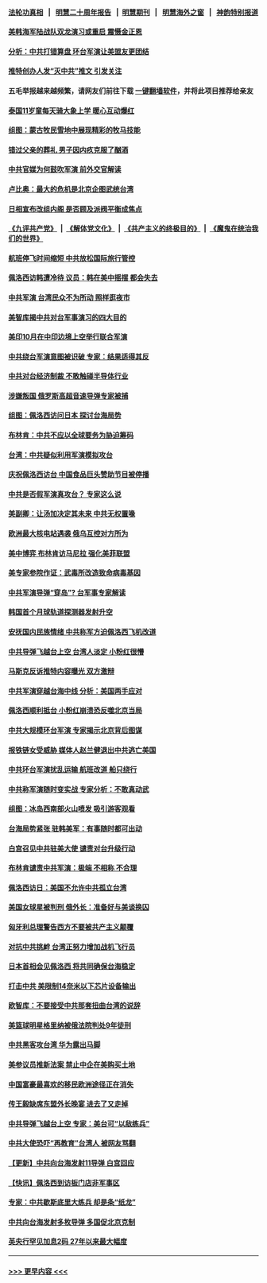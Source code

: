 #### [法轮功真相](https://github.com/gfw-breaker/truth/blob/master/README.md?t=0) &nbsp;&nbsp;|&nbsp;&nbsp; [明慧二十周年报告](https://github.com/gfw-breaker/mh-reports/blob/master/README.md?t=0) &nbsp;&nbsp;|&nbsp;&nbsp;[明慧期刊](https://github.com/gfw-breaker/mh-qikan) &nbsp;&nbsp;|&nbsp;&nbsp; [明慧海外之窗](https://github.com/gfw-breaker/mh-news/blob/master/README.md?t=0) &nbsp;&nbsp;|&nbsp;&nbsp; [神韵特别报道](https://github.com/gfw-breaker/mh-news/blob/master/shenyun.md?t=0)
#### [美韩海军陆战队双龙演习或重启 震慑金正恩](../pages/nsc418/n13797750.md?t=08081201) 
#### [分析：中共打错算盘 环台军演让美盟友更团结](../pages/nsc418/n13797669.md?t=08081201) 
#### [推特创办人发“灭中共”推文 引发关注](../pages/nsc418/n13797542.md?t=08081201) 
#### 五毛举报越来越频繁，请网友们前往下载 [一键翻墙软件](https://github.com/gfw-breaker/ssr-accounts)，并将此项目推荐给亲友
#### [泰国11岁童每天骑大象上学 暖心互动爆红](../pages/nsc418/n13797454.md?t=08081201) 
#### [组图：蒙古牧民雪地中展现精彩的牧马技能](../pages/nsc418/n13797468.md?t=08081201) 
#### [错过父亲的葬礼 男子因内疚克服了酗酒](../pages/nsc418/n13797473.md?t=08081201) 
#### [中共官媒为何鼓吹军演 前外交官解读](../pages/nsc418/n13797550.md?t=08081201) 
#### [卢比奥：最大的危机是北京企图武统台湾](../pages/nsc418/n13797410.md?t=08081201) 
#### [日相宣布改组内阁 是否顾及派阀平衡成焦点](../pages/nsc418/n13797507.md?t=08081201) 
#### [《九评共产党》](https://github.com/begood0513/9ping.md/blob/master/README.md) &nbsp;|&nbsp; [《解体党文化》](../../../../jtdwh.md/blob/master/README.md)  &nbsp;|&nbsp; [《共产主义的终极目的》](../../../../gczydzjmd.md/blob/master/README.md) &nbsp;|&nbsp; [《魔鬼在统治我们的世界》](../../../../mgztzwmdsj.md/blob/master/README.md) 
#### [航班停飞时间缩短 中共放松国际旅行管控](../pages/nsc418/n13797400.md?t=08081201) 
#### [佩洛西访韩遭冷待 议员：韩在美中摇摆 都会失去](../pages/nsc418/n13797241.md?t=08081201) 
#### [中共军演 台湾民众不为所动 照样逛夜市](../pages/nsc418/n13797190.md?t=08081201) 
#### [美智库揭中共对台军事演习的四大目的](../pages/nsc418/n13797187.md?t=08081201) 
#### [美印10月在中印边境上空举行联合军演](../pages/nsc418/n13797152.md?t=08081201) 
#### [中共绕台军演意图被识破 专家：结果适得其反](../pages/nsc418/n13797128.md?t=08081201) 
#### [中共对台经济制裁 不敢触碰半导体行业](../pages/nsc418/n13796897.md?t=08081201) 
#### [涉嫌叛国 俄罗斯高超音速导弹专家被捕](../pages/nsc418/n13797040.md?t=08081201) 
#### [组图：佩洛西访问日本 探讨台海局势](../pages/nsc418/n13796922.md?t=08081201) 
#### [布林肯：中共不应以全球要务为胁迫筹码](../pages/nsc418/n13797041.md?t=08081201) 
#### [台湾：中共疑似利用军演模拟攻台](../pages/nsc418/n13797052.md?t=08081201) 
#### [庆祝佩洛西访台 中国食品巨头赞助节目被停播](../pages/nsc418/n13796995.md?t=08081201) 
#### [中共是否假军演真攻台？ 专家这么说](../pages/nsc418/n13796983.md?t=08081201) 
#### [美副卿：让汤加决定其未来 中共无权置喙](../pages/nsc418/n13796939.md?t=08081201) 
#### [欧洲最大核电站遇袭 俄乌互控对方所为](../pages/nsc418/n13796839.md?t=08081201) 
#### [美中博弈 布林肯访马尼拉 强化美菲联盟](../pages/nsc418/n13796815.md?t=08081201) 
#### [美专家参院作证：武毒所改造致命病毒基因](../pages/nsc418/n13796721.md?t=08081201) 
#### [中共军演导弹“穿岛”? 台军事专家解读](../pages/nsc418/n13796734.md?t=08081201) 
#### [韩国首个月球轨道探测器发射升空](../pages/nsc418/n13796718.md?t=08081201) 
#### [安抚国内民族情绪 中共称军方迫佩洛西飞机改道](../pages/nsc418/n13796600.md?t=08081201) 
#### [中共导弹飞越台上空 台湾人淡定 小粉红很懵](../pages/nsc418/n13796390.md?t=08081201) 
#### [马斯克反诉推特内容曝光 双方激辩](../pages/nsc418/n13796498.md?t=08081201) 
#### [中共军演穿越台海中线 分析：美国两手应对](../pages/nsc418/n13796383.md?t=08081201) 
#### [佩洛西顺利抵台 小粉红崩溃恐反噬北京当局](../pages/nsc418/n13796449.md?t=08081201) 
#### [中共大规模环台军演 专家揭示北京背后图谋](../pages/nsc418/n13796523.md?t=08081201) 
#### [报铁链女受威胁 媒体人赵兰健退出中共逃亡美国](../pages/nsc418/n13796210.md?t=08081201) 
#### [中共环台军演扰乱运输 航班改道 船只绕行](../pages/nsc418/n13796504.md?t=08081201) 
#### [中共称军演随时变实战 专家分析：不敢真动武](../pages/nsc418/n13796365.md?t=08081201) 
#### [组图：冰岛西南部火山喷发 吸引游客观看](../pages/nsc418/n13796274.md?t=08081201) 
#### [台海局势紧张 驻韩美军：有事随时都可出动](../pages/nsc418/n13796391.md?t=08081201) 
#### [白宫召见中共驻美大使 谴责对台升级行动](../pages/nsc418/n13796385.md?t=08081201) 
#### [布林肯谴责中共军演：极端 不相称 不合理](../pages/nsc418/n13796366.md?t=08081201) 
#### [佩洛西访日：美国不允许中共孤立台湾](../pages/nsc418/n13796343.md?t=08081201) 
#### [美国女球星被判刑 俄外长：准备好与美谈换囚](../pages/nsc418/n13796335.md?t=08081201) 
#### [匈牙利总理警告西方不要被共产主义颠覆](../pages/nsc418/n13796273.md?t=08081201) 
#### [对抗中共挑衅 台湾正努力增加战机飞行员](../pages/nsc418/n13796200.md?t=08081201) 
#### [日本首相会见佩洛西 将共同确保台海稳定](../pages/nsc418/n13795983.md?t=08081201) 
#### [打击中共 美限制14奈米以下芯片设备输出](../pages/nsc418/n13795907.md?t=08081201) 
#### [欧智库：不要接受中共那套扭曲台湾的说辞](../pages/nsc418/n13795852.md?t=08081201) 
#### [美篮球明星格里纳被俄法院判处9年徒刑](../pages/nsc418/n13795869.md?t=08081201) 
#### [中共黑客攻台湾 华为露出马脚](../pages/nsc418/n13795596.md?t=08081201) 
#### [美参议员推新法案 禁止中企在美购买土地](../pages/nsc418/n13795626.md?t=08081201) 
#### [中国富豪最喜欢的移民欧洲途径正在消失](../pages/nsc418/n13795661.md?t=08081201) 
#### [传王毅缺席东盟外长晚宴 进去了又走掉](../pages/nsc418/n13795674.md?t=08081201) 
#### [中共导弹飞越台上空 专家：美台可“以敌练兵”](../pages/nsc418/n13795497.md?t=08081201) 
#### [中共大使恐吓“再教育”台湾人 被网友骂翻](../pages/nsc418/n13795733.md?t=08081201) 
#### [【更新】中共向台海发射11导弹 白宫回应](../pages/nsc418/n13795616.md?t=08081201) 
#### [【快讯】佩洛西到访板门店非军事区](../pages/nsc418/n13795722.md?t=08081201) 
#### [专家：中共歇斯底里大练兵 却是条“纸龙”](../pages/nsc418/n13795695.md?t=08081201) 
#### [中共向台海发射多枚导弹 多国促北京克制](../pages/nsc418/n13795642.md?t=08081201) 
#### [英央行罕见加息2码 27年以来最大幅度](../pages/nsc418/n13795597.md?t=08081201) 

----
#### [ >>> 更早内容 <<< ](../indexes/nsc418-earlier.md)
